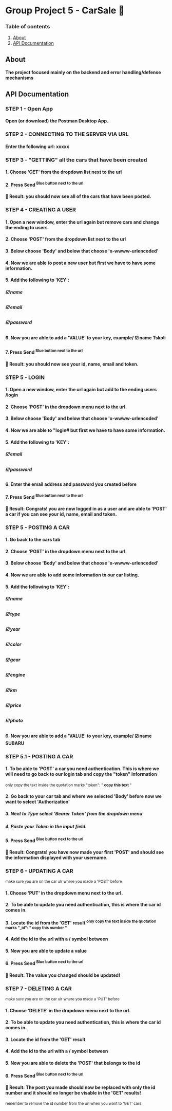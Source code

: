 # Group Project 5 - CarSale :red_car:
### Table of contents
1. [ About ](#about)
2. [ API Documentation ](#api)

<a name="about"></a>
## About
#### The project focused mainly on the backend and error handling/defense mechanisms

<a name="api"></a>
## API Documentation 

### STEP 1 - Open App
#### Open (or download) the Postman Desktop App. 

### STEP 2 - CONNECTING TO THE SERVER VIA URL
#### Enter the following url: xxxxx

### STEP 3 - "GETTING" all the cars that have been created
#### 1. Choose 'GET' from the dropdown list next to the url
#### 2. Press Send <sup>Blue button next to the url</sup>
#### :partying_face: Result: you should now see all of the cars that have been posted.  

### STEP 4 - CREATING A USER
#### 1. Open a new window, enter the url again but remove cars and change the ending to users
#### 2. Choose 'POST' from the dropdown list next to the url
#### 3. Below choose 'Body' and below that choose 'x-wwww-urlencoded'
#### 4. Now we are able to post a new user but first we have to have some information.
#### 5. Add the following to 'KEY':
##### :ballot_box_with_check: name
##### :ballot_box_with_check: email
##### :ballot_box_with_check: password
#### 6. Now you are able to add a 'VALUE' to your key, example/ :ballot_box_with_check: name Tskoli
#### 7. Press Send <sup>Blue button next to the url</sup>
#### :partying_face: Result: you should now see your id, name, email and token.

### STEP 5 - LOGIN
#### 1. Open a new window, enter the url again but add to the ending users /login
#### 2. Choose 'POST' in the dropdown menu next to the url.
#### 3. Below choose 'Body' and below that choose 'x-wwww-urlencoded'
#### 4. Now we are able to "login# but first we have to have some information.
#### 5. Add the following to 'KEY':
##### :ballot_box_with_check: email
##### :ballot_box_with_check: password
#### 6. Enter the email address and password you created before
#### 7. Press Send <sup>Blue button next to the url</sup>
#### :partying_face: Result: Congrats! you are now logged in as a user and are able to 'POST' a car if you can see your id, name, email and token.

### STEP 5 - POSTING A CAR
#### 1. Go back to the cars tab
#### 2. Choose 'POST' in the dropdown menu next to the url.
#### 3. Below choose 'Body' and below that choose 'x-wwww-urlencoded'
#### 4. Now we are able to add some information to our car listing.
#### 5. Add the following to 'KEY':
##### :ballot_box_with_check: name
##### :ballot_box_with_check: type
##### :ballot_box_with_check: year
##### :ballot_box_with_check: color
##### :ballot_box_with_check: gear
##### :ballot_box_with_check: engine
##### :ballot_box_with_check: km
##### :ballot_box_with_check: price
##### :ballot_box_with_check: photo  
#### 6. Now you are able to add a 'VALUE' to your key, example/ :ballot_box_with_check: name SUBARU

### STEP 5.1 - POSTING A CAR
#### 1. To be able to 'POST' a car you need authentication. This is where we will need to go back to our login tab and copy the "token" information
<sup>only copy the text inside the quotation marks "token": " **copy this text** "</sup>
#### 2. Go back to your car tab and where we selected 'Body' before now we want to select 'Authorization'
##### 3. Next to **Type** select 'Bearer Token' from the dropdown menu
##### 4. Paste your Token in the input field.
#### 5. Press Send <sup>Blue button next to the url</sup>
#### :partying_face: Result: Congrats! you have now made your first 'POST' and should see the information displayed with your username.

### STEP 6 - UPDATING A CAR
<sup>make sure you are on the car ulr where you made a 'POST' before</sup>
#### 1. Choose 'PUT' in the dropdown menu next to the url.
#### 2. To be able to update you need authentication, this is where the **car id** comes in.
#### 3. Locate the id from the 'GET' result <sup>only copy the text inside the quotation marks "_id": " **copy this number** "</sup>
#### 4. Add the id to the url with a / symbol between
#### 5. Now you are able to update a value
#### 6. Press Send <sup>Blue button next to the url</sup>
#### :partying_face: Result: The value you changed should be updated!

### STEP 7 - DELETING A CAR
<sup>make sure you are on the car ulr where you made a 'PUT' before</sup>
#### 1. Choose 'DELETE' in the dropdown menu next to the url.
#### 2. To be able to update you need authentication, this is where the **car id** comes in.
#### 3. Locate the id from the 'GET' result
#### 4. Add the id to the url with a / symbol between
#### 5. Now you are able to delete the 'POST' that belongs to the id
#### 6. Press Send <sup>Blue button next to the url</sup>
#### :partying_face: Result: The post you made should now be replaced with only the id number and it should no longer be visable in the 'GET' results!
<sup>remember to remove the id number from the url when you want to 'GET' cars</sup>
